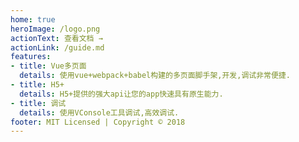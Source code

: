 ```yaml
---
home: true
heroImage: /logo.png
actionText: 查看文档 →
actionLink: /guide.md
features:
- title: Vue多页面
  details: 使用vue+webpack+babel构建的多页面脚手架,开发,调试非常便捷.
- title: H5+
  details: H5+提供的强大api让您的app快速具有原生能力.
- title: 调试
  details: 使用VConsole工具调试,高效调试.
footer: MIT Licensed | Copyright © 2018
---
```

